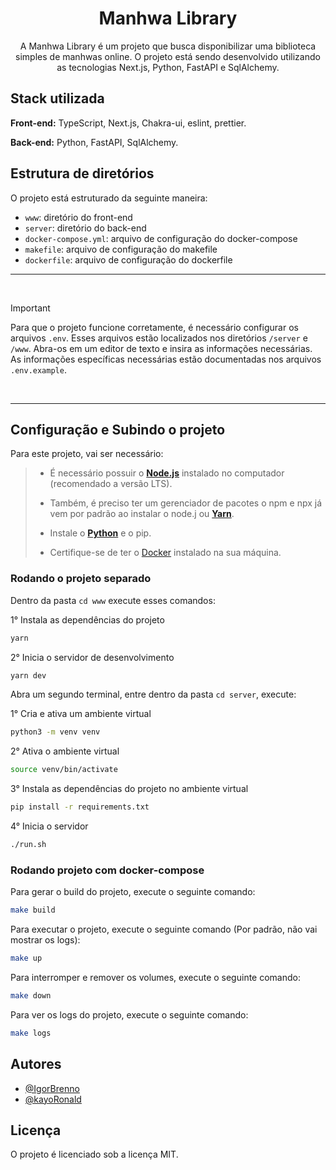 <h1 align="center">Manhwa Library</h1>

<p align="center">
A Manhwa Library é um projeto que busca disponibilizar uma biblioteca simples de manhwas online. O projeto está sendo desenvolvido utilizando as tecnologias Next.js, Python, FastAPI e SqlAlchemy.
</p>

## **Stack utilizada**

**Front-end:** TypeScript, Next.js, Chakra-ui, eslint, prettier.

**Back-end:** Python, FastAPI, SqlAlchemy.

## **Estrutura de diretórios**

O projeto está estruturado da seguinte maneira:

* `www`: diretório do front-end
* `server`: diretório do back-end
* `docker-compose.yml`: arquivo de configuração do docker-compose
* `makefile`: arquivo de configuração do makefile
* `dockerfile`: arquivo de configuração do dockerfile

<hr/>
<br/>

> [!IMPORTANT]  
> Para que o projeto funcione corretamente, é necessário configurar os arquivos `.env`. Esses arquivos estão localizados nos diretórios `/server` e `/www`. Abra-os em um editor de texto e insira as informações necessárias. As informações específicas necessárias estão documentadas nos arquivos `.env.example`.


<br/>
<hr/>

## **Configuração e Subindo o projeto**

Para este projeto, vai ser necessário:

<blockquote>

- É necessário possuir o **[Node.js](https://nodejs.org/en/)** instalado no computador (recomendado a versão LTS).

- Também, é preciso ter um gerenciador de pacotes o npm e npx já vem por padrão ao instalar o node.j ou **[Yarn](https://www.npmjs.com/package/yarn)**.

- Instale o **[Python](https://www.python.org/)** e o pip.

- Certifique-se de ter o [Docker](https://www.docker.com/get-started) instalado na sua máquina.
  
</blockquote>

### Rodando o projeto separado

Dentro da pasta `cd www` execute esses comandos:

1° Instala as dependências do projeto
```bash
yarn
```

2° Inicia o servidor de desenvolvimento
```bash
yarn dev

```

Abra um segundo terminal, entre dentro da pasta `cd server`, execute:

1° Cria e ativa um ambiente virtual
```bash
python3 -m venv venv
```

2° Ativa o ambiente virtual
```bash
source venv/bin/activate
```

3° Instala as dependências do projeto no ambiente virtual
```bash
pip install -r requirements.txt

```

4° Inicia o servidor
```bash
./run.sh

```

### Rodando projeto com docker-compose

Para gerar o build do projeto, execute o seguinte comando:
```bash
make build
```

Para executar o projeto, execute o seguinte comando (Por padrão, não vai mostrar os logs):
```bash
make up
```

Para interromper e remover os volumes, execute o seguinte comando:
```bash
make down
```

Para ver os logs do projeto, execute o seguinte comando:
```bash
make logs
```

## **Autores**

- [@IgorBrenno](https://www.github.com/IgorBrenno)
- [@kayoRonald](https://www.github.com/kayoRonald)

## **Licença**

O projeto é licenciado sob a licença MIT.
